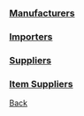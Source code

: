 ###  [Manufacturers](https://github.com/hmislk/hmis/wiki/Manufacturers)

### [Importers](https://github.com/hmislk/hmis/wiki/Importers)

### [Suppliers](https://github.com/hmislk/hmis/wiki/Suppliers)

### [Item Suppliers](https://github.com/hmislk/hmis/wiki/Item-Suppliers)

[Back](https://github.com/hmislk/hmis/wiki/Pharmacy-Administration)